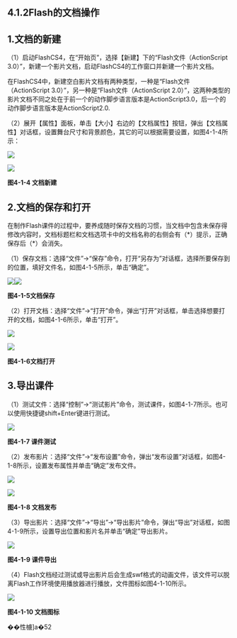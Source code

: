 ## **4.1.2Flash的文档操作**

## **1.文档的新建**

（1）启动FlashCS4，在“开始页”，选择【新建】下的“Flash文件（ActionScript 3.0）”，新建一个影片文档，启动FlashCS4的工作窗口并新建一个影片文档。

在FlashCS4中，新建空白影片文档有两种类型，一种是“Flash文件（ActionScript 3.0）”，另一种是“Flash文件（ActionScript 2.0）”，这两种类型的影片文档不同之处在于前一个的动作脚步语言版本是ActionScript3.0，后一个的动作脚步语言版本是ActionScript2.0.

（2）展开【属性】面板，单击【大小】右边的【文档属性】按钮，弹出【文档属性】对话框，设置舞台尺寸和背景颜色，其它的可以根据需要设置，如图4-1-4所示：

![](/assets/4-1-4.png)

![](/assets/4-1-5.png)

**图4-1-4 文档新建**

## **2.文档的保存和打开**

在制作Flash课件的过程中，要养成随时保存文档的习惯，当文档中包含未保存得修改内容时，文档标题栏和文档选项卡中的文档名称的右侧会有（\*）提示，正确保存后（\*）会消失。

（1）保存文档：选择“文件”→“保存”命令，打开“另存为”对话框，选择所要保存到的位置，填好文件名，如图4-1-5所示，单击“确定”。

![](/assets/4-1-6.png)![](/assets/4-1-7.png)

**图4-1-5文档保存**

（2）打开文档：选择“文件”→“打开”命令，弹出“打开”对话框，单击选择想要打开的文档，如图4-1-6所示，单击“打开”。

![](/assets/4-1-8.png)

![](/assets/4-1-9.png)

**图4-1-6文档打开**

## **3.导出课件**

（1）测试文件：选择“控制”→“测试影片”命令，测试课件，如图4-1-7所示。也可以使用快捷键shift+Enter键进行测试。

![](/assets/图片10.png)

**图4-1-7 课件测试**

（2）发布影片：选择“文件”→“发布设置”命令，弹出“发布设置”对话框，如图4-1-8所示，设置发布属性并单击“确定”发布文件。

![](/assets/图片11.png)

![](/assets/图片12.png)

**图4-1-8 文档发布**

（3）导出影片：选择“文件”→“导出”→“导出影片”命令，弹出“导出”对话框，如图4-1-9所示，设置导出位置和影片名并单击“确定”导出影片。

![](/assets/图片13.png)

**图4-1-9 课件导出**

（4）Flash文档经过测试或导出影片后会生成swf格式的动画文件，该文件可以脱离Flash工作环境使用播放器进行播放，文件图标如图4-1-10所示。

![](/assets/图片14.png)

**图4-1-10 文档图标**

��性㯭\]a�52

